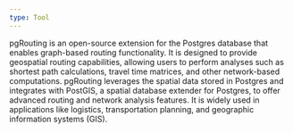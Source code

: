 ```yaml
---
type: Tool
---
```


pgRouting is an open-source extension for the Postgres database that enables graph-based routing functionality. It is designed to provide geospatial routing capabilities, allowing users to perform analyses such as shortest path calculations, travel time matrices, and other network-based computations. pgRouting leverages the spatial data stored in Postgres and integrates with PostGIS, a spatial database extender for Postgres, to offer advanced routing and network analysis features. It is widely used in applications like logistics, transportation planning, and geographic information systems (GIS).